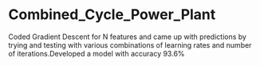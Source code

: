 # Combined_Cycle_Power_Plant
Coded Gradient Descent for N features and came up with predictions by trying and testing with various combinations of learning rates and number of iterations.Developed a model with accuracy 93.6%
